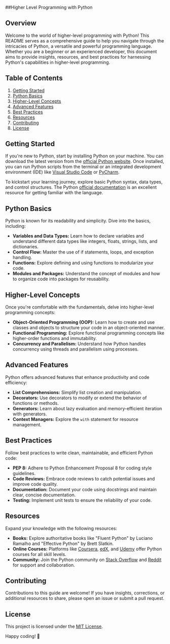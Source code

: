 ##Higher Level Programming with Python

## Overview

Welcome to the world of higher-level programming with Python! This README serves as a comprehensive guide to help you navigate through the intricacies of Python, a versatile and powerful programming language. Whether you are a beginner or an experienced developer, this document aims to provide insights, resources, and best practices for harnessing Python's capabilities in higher-level programming.

## Table of Contents

1. [Getting Started](#getting-started)
2. [Python Basics](#python-basics)
3. [Higher-Level Concepts](#higher-level-concepts)
4. [Advanced Features](#advanced-features)
5. [Best Practices](#best-practices)
6. [Resources](#resources)
7. [Contributing](#contributing)
8. [License](#license)

## Getting Started

If you're new to Python, start by installing Python on your machine. You can download the latest version from the [official Python website](https://www.python.org/). Once installed, you can run Python scripts from the terminal or an integrated development environment (IDE) like [Visual Studio Code](https://code.visualstudio.com/) or [PyCharm](https://www.jetbrains.com/pycharm/).

To kickstart your learning journey, explore basic Python syntax, data types, and control structures. The Python [official documentation](https://docs.python.org/3/) is an excellent resource for getting familiar with the language.

## Python Basics

Python is known for its readability and simplicity. Dive into the basics, including:

- **Variables and Data Types:** Learn how to declare variables and understand different data types like integers, floats, strings, lists, and dictionaries.
- **Control Flow:** Master the use of if statements, loops, and exception handling.
- **Functions:** Explore defining and using functions to modularize your code.
- **Modules and Packages:** Understand the concept of modules and how to organize code into packages for reusability.

## Higher-Level Concepts

Once you're comfortable with the fundamentals, delve into higher-level programming concepts:

- **Object-Oriented Programming (OOP):** Learn how to create and use classes and objects to structure your code in an object-oriented manner.
- **Functional Programming:** Explore functional programming concepts like higher-order functions and immutability.
- **Concurrency and Parallelism:** Understand how Python handles concurrency using threads and parallelism using processes.

## Advanced Features

Python offers advanced features that enhance productivity and code efficiency:

- **List Comprehensions:** Simplify list creation and manipulation.
- **Decorators:** Use decorators to modify or extend the behavior of functions or methods.
- **Generators:** Learn about lazy evaluation and memory-efficient iteration with generators.
- **Context Managers:** Explore the `with` statement for resource management.

## Best Practices

Follow best practices to write clean, maintainable, and efficient Python code:

- **PEP 8:** Adhere to Python Enhancement Proposal 8 for coding style guidelines.
- **Code Reviews:** Embrace code reviews to catch potential issues and improve code quality.
- **Documentation:** Document your code using docstrings and maintain clear, concise documentation.
- **Testing:** Implement unit tests to ensure the reliability of your code.

## Resources

Expand your knowledge with the following resources:

- **Books:** Explore authoritative books like "Fluent Python" by Luciano Ramalho and "Effective Python" by Brett Slatkin.
- **Online Courses:** Platforms like [Coursera](https://www.coursera.org/), [edX](https://www.edx.org/), and [Udemy](https://www.udemy.com/) offer Python courses for all skill levels.
- **Community:** Join the Python community on [Stack Overflow](https://stackoverflow.com/) and [Reddit](https://www.reddit.com/r/learnpython/) for support and collaboration.

## Contributing

Contributions to this guide are welcome! If you have insights, corrections, or additional resources to share, please open an issue or submit a pull request.

## License

This project is licensed under the [MIT License](LICENSE.md).

Happy coding! 🐍
